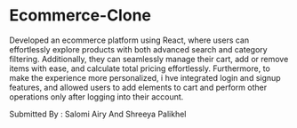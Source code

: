 # Ecommerce-Clone
Developed an ecommerce platform using React, where users can effortlessly explore products with both advanced search and category filtering. Additionally, they can seamlessly manage their cart, add or remove items with ease, and calculate total pricing effortlessly. Furthermore, to make the experience more personalized,  i hve integrated login and signup features, and allowed users to add elements to cart and perform other operations only after logging into their account.  


Submitted By :
Salomi Airy And Shreeya Palikhel
